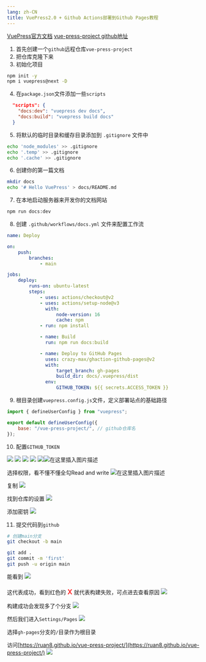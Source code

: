 ```yaml
---
lang: zh-CN
title: VuePress2.0 + Github Actions部署到Github Pages教程
---
```


[VuePress官方文档](https://v2.vuepress.vuejs.org/zh/)
[vue-press-project github地址](https://github.com/Ruan8/vue-press-project)

1. 首先创建一个`github`远程仓库`vue-press-project`
2. 把仓库克隆下来
3. 初始化项目

```sh
npm init -y
npm i vuepress@next -D
```

4. 在`package.json`文件添加一些`scripts`

```json
  "scripts": {
    "docs:dev": "vuepress dev docs",
    "docs:build": "vuepress build docs"
  }
```

5. 将默认的临时目录和缓存目录添加到 `.gitignore` 文件中

```sh
echo 'node_modules' >> .gitignore
echo '.temp' >> .gitignore
echo '.cache' >> .gitignore
```

6. 创建你的第一篇文档

```sh
mkdir docs
echo '# Hello VuePress' > docs/README.md
```

7. 在本地启动服务器来开发你的文档网站

```sh
npm run docs:dev
```

8. 创建 `.github/workflows/docs.yml` 文件来配置工作流

```yaml
name: Deploy

on:
    push:
        branches:
            - main

jobs:
    deploy:
        runs-on: ubuntu-latest
        steps:
            - uses: actions/checkout@v2
            - uses: actions/setup-node@v3
              with:
                  node-version: 16
                  cache: npm
            - run: npm install

            - name: Build
              run: npm run docs:build

            - name: Deploy to GitHub Pages
              uses: crazy-max/ghaction-github-pages@v2
              with:
                  target_branch: gh-pages
                  build_dir: docs/.vuepress/dist
              env:
                  GITHUB_TOKEN: ${{ secrets.ACCESS_TOKEN }}

```

9. 根目录创建`vuepress.config.js`文件，定义部署站点的基础路径

```javascript
import { defineUserConfig } from "vuepress";

export default defineUserConfig({
    base: "/vue-press-project/", // github仓库名
});

```

10. 配置`GITHUB_TOKEN`

![](https://img-blog.csdnimg.cn/f15b7d6cf5994206944e7756c8ba3fb7.png)
![](https://img-blog.csdnimg.cn/f237be21e8394d20ae0383f795fa4edc.png)
![](https://img-blog.csdnimg.cn/ed9b016d468445d7867864c820edc38b.png)
![](https://img-blog.csdnimg.cn/7ff72330ae87454e8e0628338d3bfe9c.png)
![](https://img-blog.csdnimg.cn/3b6725123caa44fd8725bc9ec0f6fbfd.png)![在这里插入图片描述](https://img-blog.csdnimg.cn/14bf3f891aa3473ca94eb77706d4cd94.png)

选择权限，看不懂不懂全勾Read and write
![在这里插入图片描述](https://img-blog.csdnimg.cn/74516e4c6dfa48d3b9eb9954dfbe607a.png)

复制
![](https://img-blog.csdnimg.cn/36effa13486942568e3bb1270ad15458.png)

找到仓库的设置
![](https://img-blog.csdnimg.cn/21eb55751a004fb183ca4c058ccaa268.png)

添加密钥
![](https://img-blog.csdnimg.cn/770625d6e19940bdb53e693f238db248.png)

11. 提交代码到`github`

```sh
# 创建main分支
git checkout -b main

git add .
git commit -m 'first'
git push -u origin main
```

能看到
![](https://img-blog.csdnimg.cn/e3523d618a2543e1b705c9050baac571.png)

这代表成功，看到红色的 <font color="red" size="5">x</font> 就代表构建失败，可点进去查看原因
![](https://img-blog.csdnimg.cn/a931ca9ddf86482e9801f78ad24dd9a9.png)

构建成功会发现多了个分支
![](https://img-blog.csdnimg.cn/2bc0cc292b5745ed8b6be0695f88922f.png)

然后我们进入`Settings/Pages`
![](https://img-blog.csdnimg.cn/d1f023c005244c54b95533ffd52dc338.png)

选择`gh-pages`分支的`/`目录作为根目录

访问[https://ruan8.github.io/vue-press-project/](https://ruan8.github.io/vue-press-project/)
![](https://img-blog.csdnimg.cn/b14588e04180475f99030983a1ba627a.png)

